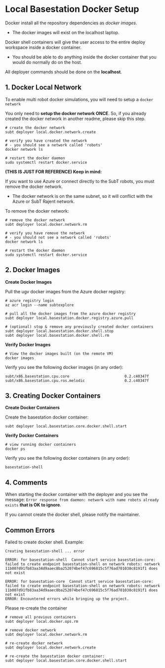 # Local Basestation Docker Setup

Docker install all the repository dependencies as *docker images*.

- The docker images will exist on the localhost laptop.

Docker shell containers will give the user access to the entire deploy workspace inside a docker container.

- You should be able to do anything inside the docker container that you would do normally do on the host.

All deployer commands should be done on the **localhost**.

## 1. Docker Local Network

To enable multi robot docker simulations, you will need to setup a `docker network`

You only need to **setup the docker network ONCE**. So, if you already created the docker network in another readme, please skip this step.

```text
# create the docker network
subt deployer local.docker.network.create

# verify you have created the network
# - you should see a network called 'robots'
docker network ls

# restart the docker daemon
sudo systemctl restart docker.service
```

**(THIS IS JUST FOR REFERENCE) Keep in mind:**

If you want to use Azure or connect directly to the SubT robots, you must remove the docker network.

- The docker network is on the same subnet, so it will conflict with the Azure or SubT Rajent network.

To remove the docker network:

```text
# remove the docker network
subt deployer local.docker.network.rm

# verify you have remove the network
# - you should not see a network called 'robots'
docker network ls

# restart the docker daemon
sudo systemctl restart docker.service
```

## 2. Docker Images

**Create Docker Images**

Pull the ugv docker images from the Azure docker registry:

```text
# azure registry login
az acr login --name subtexplore

# pull all the docker images from the azure docker registry
subt deployer local.basestation.docker.registry.azure.pull

# (optional) stop & remove any previously created docker containers
subt deployer local.basestation.docker.shell.stop
subt deployer local.basestation.docker.shell.rm
```

**Verify Docker Images**

```text
# View the docker images built (on the remote VM)
docker images
```

Verify you see the following docker images (in any order):

```text
subt/x86.basestation.cpu.core                         0.2.c40347f
subt/x86.basestation.cpu.ros.melodic                  0.2.c40347f
```

## 3. Creating Docker Containers

**Create Docker Containers**

Create the basestation docker container:

```text
subt deployer local.basestation.core.docker.shell.start
```

**Verify Docker Containers**

```text
# view running docker containers
docker ps
```

Verify you see the following docker containers (in any order):

```text
basestation-shell
```

## 4. Comments

When starting the docker container with the deployer and you see the message: `Error response from daemon: network with name robots already exists` **that is OK to ignore**.

If you cannot create the docker shell, please notify the maintainer.

## Common Errors

Failed to create docker shell. Example:

```text
Creating basestation-shell ... error

ERROR: for basestation-shell  Cannot start service basestation-core: failed to create endpoint basestation-shell on network robots: network 11b007d91fb83aa34d9aaec8ba252074bef47c696815c5f76ad701038c8191f1 does not exist

ERROR: for basestation-core  Cannot start service basestation-core: failed to create endpoint basestation-shell on network robots: network 11b007d91fb83aa34d9aaec8ba252074bef47c696815c5f76ad701038c8191f1 does not exist
ERROR: Encountered errors while bringing up the project.
```

Please re-create the container

```text
# remove all previous containers
subt deployer local.docker.ops.rm

# remove docker network
subt deployer local.docker.network.rm

# re-create docker network
subt deployer local.docker.network.create

# re-create the basestation docker container:
subt deployer local.basestation.core.docker.shell.start
```
